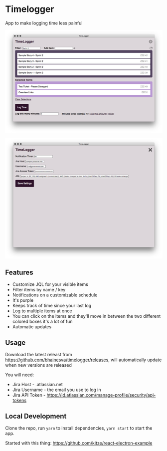# Timelogger

App to make logging time less painful

![Main application interface](img1.png)

![Setting page](img2.png)

## Features
* Customize JQL for your visible items
* Filter items by name / key
* Notifications on a customizable schedule
* It's purple
* Keeps track of time since your last log
* Log to multiple items at once
* You can click on the items and they'll move in between the two different colored boxes it's a lot of fun
* Automatic updates

## Usage
Download the latest releast from https://github.com/bhainesva/timelogger/releases, will automatically update when new versions are released

You will need:
* Jira Host - <company>.atlassian.net
* Jira Username - the email you use to log in
* Jira API Token - https://id.atlassian.com/manage-profile/security/api-tokens

## Local Development

Clone the repo, run `yarn` to install dependencies, `yarn start` to start the app.

Started with this thing: https://github.com/kitze/react-electron-example